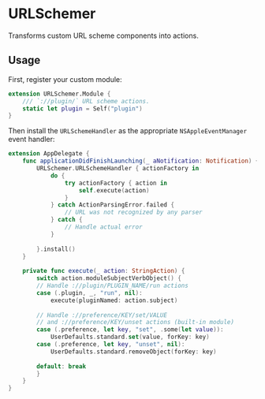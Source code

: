 # URLSchemer

Transforms custom URL scheme components into actions.

## Usage

First, register your custom module:

```swift
extension URLSchemer.Module {
    /// `://plugin/` URL scheme actions.
    static let plugin = Self("plugin")
}
```

Then install the `URLSchemeHandler` as the appropriate `NSAppleEventManager` event handler:

```swift
extension AppDelegate {
    func applicationDidFinishLaunching(_ aNotification: Notification) {
        URLSchemer.URLSchemeHandler { actionFactory in
            do { 
                try actionFactory { action in
                    self.execute(action)
                }
            } catch ActionParsingError.failed {
                // URL was not recognized by any parser
            } catch {
                // Handle actual error
            }
 
        }.install()
    }
    
    private func execute(_ action: StringAction) {
        switch action.moduleSubjectVerbObject() {
        // Handle ://plugin/PLUGIN_NAME/run actions
        case (.plugin, _, "run", nil): 
            execute(pluginNamed: action.subject)
        
        // Handle ://preference/KEY/set/VALUE 
        // and ://preference/KEY/unset actions (built-in module)
        case (.preference, let key, "set", .some(let value)): 
            UserDefaults.standard.set(value, forKey: key)
        case (.preference, let key, "unset", nil):
            UserDefaults.standard.removeObject(forKey: key)
        
        default: break
        }
    }
}
```


